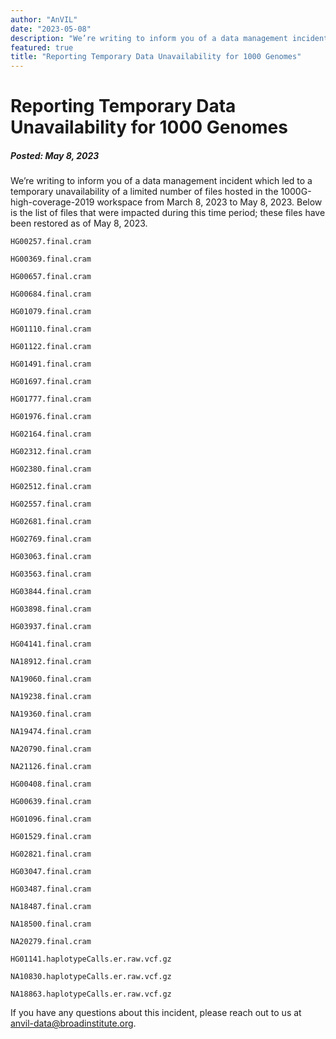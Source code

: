 ```yaml
---
author: "AnVIL"
date: "2023-05-08"
description: "We’re writing to inform you of a data management incident which led to a temporary unavailability of a limited number of files hosted in the 1000G-high-coverage-2019 workspace from March 8, 2023 to May 8, 2023."
featured: true
title: "Reporting Temporary Data Unavailability for 1000 Genomes"
---
```


# Reporting Temporary Data Unavailability for 1000 Genomes

##### Posted: May 8, 2023

We’re writing to inform you of a data management incident which led to a temporary unavailability of a limited number of
files hosted in the 1000G-high-coverage-2019 workspace from March 8, 2023 to May 8, 2023. Below is the list of files
that were impacted during this time period; these files have been restored as of May 8, 2023.

`HG00257.final.cram`

`HG00369.final.cram`

`HG00657.final.cram`

`HG00684.final.cram`

`HG01079.final.cram`

`HG01110.final.cram`

`HG01122.final.cram`

`HG01491.final.cram`

`HG01697.final.cram`

`HG01777.final.cram`

`HG01976.final.cram`

`HG02164.final.cram`

`HG02312.final.cram`

`HG02380.final.cram`

`HG02512.final.cram`

`HG02557.final.cram`

`HG02681.final.cram`

`HG02769.final.cram`

`HG03063.final.cram`

`HG03563.final.cram`

`HG03844.final.cram`

`HG03898.final.cram`

`HG03937.final.cram`

`HG04141.final.cram`

`NA18912.final.cram`

`NA19060.final.cram`

`NA19238.final.cram`

`NA19360.final.cram`

`NA19474.final.cram`

`NA20790.final.cram`

`NA21126.final.cram`

`HG00408.final.cram`

`HG00639.final.cram`

`HG01096.final.cram`

`HG01529.final.cram`

`HG02821.final.cram`

`HG03047.final.cram`

`HG03487.final.cram`

`NA18487.final.cram`

`NA18500.final.cram`

`NA20279.final.cram`

`HG01141.haplotypeCalls.er.raw.vcf.gz`

`NA10830.haplotypeCalls.er.raw.vcf.gz`

`NA18863.haplotypeCalls.er.raw.vcf.gz`

If you have any questions about this incident, please reach out to us
at [anvil-data@broadinstitute.org](mailto:anvil-data@broadinstitute.org).
